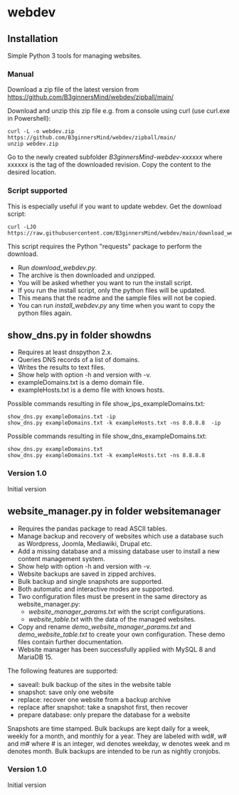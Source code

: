 # webdev

## Installation

Simple Python 3 tools for managing websites.

### Manual

Download a zip file of the latest version from https://github.com/B3ginnersMind/webdev/zipball/main/

Download and unzip this zip file e.g. from a console using curl (use curl.exe in Powershell):

    curl -L -o webdev.zip https://github.com/B3ginnersMind/webdev/zipball/main/
    unzip webdev.zip

Go to the newly created subfolder *B3ginnersMind-webdev-xxxxxx* where xxxxxx is the tag of the downloaded revision. Copy the content to the desired location.

### Script supported

This is especially useful if you want to update webdev. Get the download script:

    curl -LJO https://raw.githubusercontent.com/B3ginnersMind/webdev/main/download_webdev.py

This script requires the Python "requests" package to perform the download. 

- Run *download_webdev.py*.
- The archive is then downloaded and unzipped.
- You will be asked whether you want to run the install script.
- If you run the install script, only the python files will be updated.
- This means that the readme and the sample files will not be copied.
- You can run *install_webdev.py* any time when you want to copy the python files again.

## show_dns.py in folder showdns

- Requires at least dnspython 2.x.
- Queries DNS records of a list of domains.
- Writes the results to text files.
- Show help with option -h and version with -v.
- exampleDomains.txt is a demo domain file.
- exampleHosts.txt is a demo file with knows hosts.

Possible commands resulting in file show_ips_exampleDomains.txt:

    show_dns.py exampleDomains.txt -ip
    show_dns.py exampleDomains.txt -k exampleHosts.txt -ns 8.8.8.8  -ip

Possible commands resulting in file show_dns_exampleDomains.txt:

    show_dns.py exampleDomains.txt
    show_dns.py exampleDomains.txt -k exampleHosts.txt -ns 8.8.8.8

### Version 1.0

Initial version

## website_manager.py in folder websitemanager

- Requires the pandas package to read ASCII tables.
- Manage backup and recovery of websites which use a database
  such as Wordpress, Joomla, Mediawiki, Drupal etc.
- Add a missing database and a missing database user to install 
  a new content management system.
- Show help with option -h and version with -v.
- Website backups are saved in zipped archives.
- Bulk backup and single snapshots are supported.
- Both automatic and interactive modes are supported.
- Two configuration files must be present in the same directory
  as website_manager.py:
  + *website_manager_params.txt* with the script configurations.
  + *website_table.txt* with the data of the managed websites.
- Copy and rename *demo_website_manager_params.txt* and 
  *demo_website_table.txt* to create your own configuration.
  These demo files contain further documentation.
- Website manager has been successfully applied with 
  MySQL 8 and MariaDB 15.

The following features are supported:

- saveall: bulk backup of the sites in the website table
- snapshot: save only one website
- replace: recover one website from a backup archive
- replace after snapshot: take a snapshot first, then recover
- prepare database: only prepare the database for a website

Snapshots are time stamped. Bulk backups are kept daily for a week,
weekly for a month, and monthly for a year. They are labeled with
wd#, w# and m# where # is an integer, wd denotes weekday, w denotes
week and m denotes month. Bulk backups are intended to be run as 
nightly cronjobs.

### Version 1.0

Initial version
